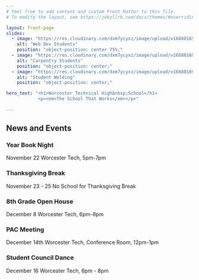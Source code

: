 ```yaml
---
# Feel free to add content and custom Front Matter to this file.
# To modify the layout, see https://jekyllrb.com/docs/themes/#overriding-theme-defaults

layout: front-page
slides: 
  - image: "https://res.cloudinary.com/dxm7ycyxz/image/upload/v1668016973/2022/06/IMG_5222-5-scaled_mhjmva.jpg"
    alt: "Web Dev Students"
    position: "object-position: center 75%;"
  - image: "https://res.cloudinary.com/dxm7ycyxz/image/upload/v1668016966/2022/05/07C7A651-2D1F-43F6-BE63-383639091C84_biukvq.jpg"
    alt: "Carpentry Students"
    position: "object-position: center;"
  - image: "https://res.cloudinary.com/dxm7ycyxz/image/upload/v1668016972/2022/06/2CF7C34E-D8A1-4E93-A020-B4198E17C843_pilgb0.jpg"
    alt: "Student Welding"
    position: "object-position: center;"

hero_text: "<h1>Worcester Technical High&nbsp;School</h1>
            <p><em>The School That Works</em></p>"
    
---
```


## News and Events

### Year Book Night
November 22
Worcester Tech, 5pm-7pm

### Thanksgiving Break
November 23 - 25
No School for Thanksgiving Break

### 8th Grade Open House
December 8
Worcester Tech, 6pm-8pm

### PAC Meeting
December 14th
Worcester Tech, Conference Room, 12pm-1pm

### Student Council Dance
December 16
Worcester Tech, 6pm - 8pm
